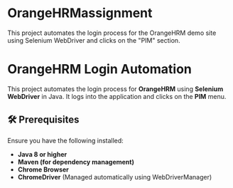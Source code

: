 # OrangeHRMassignment
This project automates the login process for the OrangeHRM demo site using Selenium WebDriver and clicks on the "PIM" section.

# OrangeHRM Login Automation

This project automates the login process for **OrangeHRM** using **Selenium WebDriver** in Java. It logs into the application and clicks on the **PIM** menu.

## 🛠️ Prerequisites

Ensure you have the following installed:

- **Java 8 or higher**  
- **Maven (for dependency management)**  
- **Chrome Browser**  
- **ChromeDriver** (Managed automatically using WebDriverManager)  




